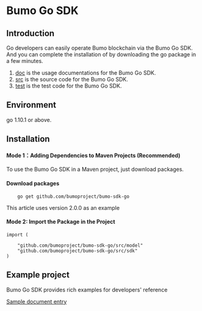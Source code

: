 # Bumo Go SDK

## Introduction
Go developers can easily operate Bumo blockchain via the Bumo Go SDK. And you can complete the installation of by downloading the go package in a few minutes.

1. [doc](/doc) is the usage documentations for the Bumo Go SDK.
2. [src](/src)  is the source code for the Bumo Go SDK.
3. [test](/test)  is the test  code for the Bumo Go SDK.

## Environment

go 1.10.1 or above.

## Installation

#### Mode 1：Adding Dependencies to Maven Projects (Recommended)
To use the Bumo Go SDK in a Maven project, just download packages.
#### Download packages

```
	go get github.com/bumoproject/bumo-sdk-go

```
This article uses version 2.0.0 as an example


#### Mode 2: Import the  Package in the Project
```
import (

	"github.com/bumoproject/bumo-sdk-go/src/model"
	"github.com/bumoproject/bumo-sdk-go/src/sdk"
)
```

## Example project
Bumo Go SDK provides rich examples for developers' reference

[Sample document entry](doc/bumo-sdk-go.md "")
